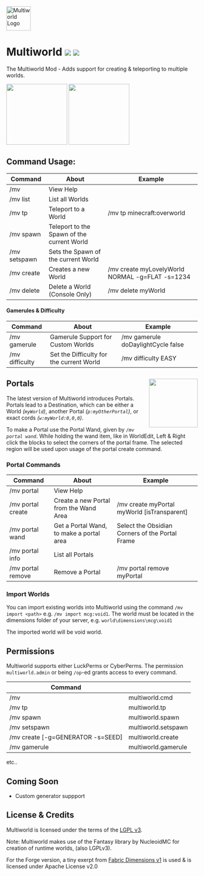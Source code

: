<img src="https://cdn.modrinth.com/data/cached_images/01d4b3f0a8d469b8d7b36030f2039007500b00f4.png" height="64" alt="Multiworld Logo">

# Multiworld ![](http://cf.way2muchnoise.eu/multiworld-mod.svg) ![](http://cf.way2muchnoise.eu/versions/multiworld-mod.svg)

The Multiworld Mod - Adds support for creating & teleporting to multiple worlds.

<a href="https://modrinth.com/mod/multiworld/versions?l=fabric"><img src="https://cdn.modrinth.com/data/cached_images/1b54a3f3b03745c57beaa1ab11d9d86b9222a41a.png" width="160"></a>
<a href="https://modrinth.com/mod/multiworld/versions?l=neoforge"><img src="https://cdn.modrinth.com/data/cached_images/a073c4dc33587010c5b7f0386d3df9e1b0eee3ed.png" width="160"></a>

## Command Usage:
| Command       | About                                      | Example |
|---------------|--------------------------------------------|---------|
| /mv           | View Help                                  |
| /mv list      | List all Worlds                            |
| /mv tp        | Teleport to a World                        | /mv tp minecraft:overworld |
| /mv spawn     | Teleport to the Spawn of the current World |
| /mv setspawn  | Sets the Spawn of the current World        |
| /mv create    | Creates a new World                        | /mv create myLovelyWorld NORMAL -g=FLAT -s=1234 |
| /mv delete    | Delete a World (Console Only)              | /mv delete myWorld |

#### Gamerules & Difficulty
| Command        | About                                      | Example                            |
|----------------|--------------------------------------------|------------------------------------|
| /mv gamerule   | Gamerule Support for Custom Worlds         | /mv gamerule doDaylightCycle false |
| /mv difficulty | Set the Difficulty for the current World   | /mv difficulty EASY                |

## Portals <img src="https://static.wikia.nocookie.net/minecraft_gamepedia/images/0/03/Nether_portal_%28animated%29.png/revision/latest?cb=20191114182303" width="128" float="right" align="right">
The latest version of Multiworld introduces Portals.
Portals lead to a Destination, which can be either a World *(`myWorld`)*, another Portal *(`p:myOtherPortal`)*, or exact cords *(`w:myWorld:0,0,0`)*.

To make a Portal use the Portal Wand, given by *`/mv portal wand`*. While holding the wand item, like in WorldEdit, Left & Right click the blocks to select the corners of the portal frame. The selected region will be used upon usage of the portal create command.

### Portal Commands
| Command           | About                                    | Example                                         |
|-------------------|------------------------------------------|-------------------------------------------------|
| /mv portal        | View Help                                |                                                 |
| /mv portal create | Create a new Portal from the Wand Area   | /mv create myPortal myWorld [isTransparent]     |
| /mv portal wand   | Get a Portal Wand, to make a portal area | Select the Obsidian Corners of the Portal Frame |
| /mv portal info   | List all Portals                         |                                                 |
| /mv portal remove | Remove a Portal                          | /mv portal remove myPortal                      |

### Import Worlds
You can import existing worlds into Multiworld using the command `/mv import <path>` e.g. `/mv import mcg:void1`.
The world must be located in the dimensions folder of your server, e.g. `world\dimensions\mcg\void1`

The imported world will be void world.

## Permissions

Multiworld supports either LuckPerms or CyberPerms.
The permission `multiworld.admin` or being `/op`-ed grants access to every command.

| Command |     |
|------|-----|
| /mv  | multiworld.cmd |
| /mv tp | multiworld.tp |
| /mv spawn | multiworld.spawn |
| /mv setspawn | multiworld.setspawn |
| /mv create <id> <dim> [-g=GENERATOR -s=SEED] | multiworld.create |
| /mv gamerule | multiworld.gamerule |
etc..

## Coming Soon

- Custom generator suppport

## License & Credits

Multiworld is licensed under the terms of the [LGPL v3](LICENSE).

Note: Multiworld makes use of the Fantasy library by NucleoidMC for creation of runtime worlds, (also LGPLv3).

For the Forge version, a tiny exerpt from [Fabric Dimensions v1](https://github.com/FabricMC/fabric/blob/1.18/fabric-dimensions-v1/src/main/java/net/fabricmc/fabric/impl/dimension/FabricDimensionInternals.java#L45) is used & is licensed under Apache License v2.0
